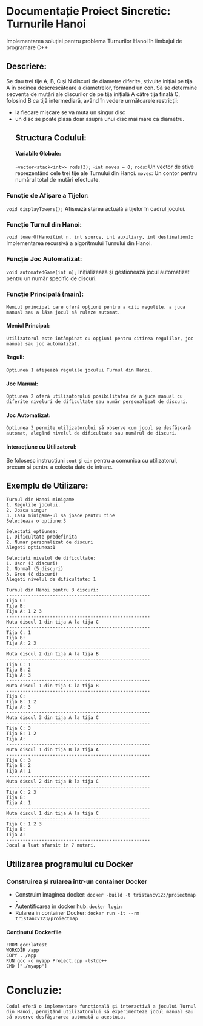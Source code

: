 # Documentație Proiect Sincretic: Turnurile Hanoi
Implementarea soluției pentru problema Turnurilor Hanoi în limbajul de programare C++
## Descriere:
Se dau trei tije A, B, C și N discuri de diametre diferite, stivuite inițial pe tija A în ordinea descrescătoare a diametrelor, formând un con. Să se determine secvența de mutări ale discurilor de pe tija inițială A către tija finală C, folosind B ca tijă intermediară, având în vedere următoarele restricții:
- la fiecare mișcare se va muta un singur disc
- un disc se poate plasa doar asupra unui disc mai mare ca diametru.
  ## Structura Codului:
  #### Variabile Globale:
  -`vector<stack<int>> rods(3);`
  -`int moves = 0;`
  `rods`: Un vector de stive reprezentând cele trei tije ale Turnului din Hanoi.
`moves`: Un contor pentru numărul total de mutări efectuate.
### Funcție de Afișare a Tijelor:
`void displayTowers();`
Afișează starea actuală a tijelor în cadrul jocului.
### Funcție Turnul din Hanoi:
`void towerOfHanoi(int n, int source, int auxiliary, int destination);`
Implementarea recursivă a algoritmului Turnului din Hanoi.
### Funcție Joc Automatizat:
`void automatedGame(int n);`
Inițializează și gestionează jocul automatizat pentru un număr specific de discuri.
### Funcție Principală (main):
`Meniul principal care oferă opțiuni pentru a citi regulile, a juca manual sau a lăsa jocul să ruleze automat.`
#### Meniul Principal:
`Utilizatorul este întâmpinat cu opțiuni pentru citirea regulilor, joc manual sau joc automatizat.`
#### Reguli:
`Opțiunea 1 afișează regulile jocului Turnul din Hanoi.`
#### Joc Manual:
`Opțiunea 2 oferă utilizatorului posibilitatea de a juca manual cu diferite niveluri de dificultate sau număr personalizat de discuri.`
#### Joc Automatizat:
`Opțiunea 3 permite utilizatorului să observe cum jocul se desfășoară automat, alegând nivelul de dificultate sau numărul de discuri.`
#### Interacțiune cu Utilizatorul:
Se folosesc instrucțiuni `cout` și `cin` pentru a comunica cu utilizatorul, precum și pentru a colecta date de intrare.
## Exemplu de Utilizare:
```plaintext
Turnul din Hanoi minigame
1. Regulile jocului.
2. Joaca singur
3. Lasa minigame-ul sa joace pentru tine
Selecteaza o optiune:3

Selectati optiunea:
1. Dificultate predefinita
2. Numar personalizat de discuri
Alegeti optiunea:1

Selectati nivelul de dificultate:
1. Usor (3 discuri)
2. Normal (5 discuri)
3. Greu (8 discuri)
Alegeti nivelul de dificultate: 1

Turnul din Hanoi pentru 3 discuri:
-----------------------------------------------------
Tija C:
Tija B:
Tija A: 1 2 3
-----------------------------------------------------
Muta discul 1 din tija A la tija C
-----------------------------------------------------
Tija C: 1
Tija B:
Tija A: 2 3
-----------------------------------------------------
Muta discul 2 din tija A la tija B
-----------------------------------------------------
Tija C: 1
Tija B: 2
Tija A: 3
-----------------------------------------------------
Muta discul 1 din tija C la tija B
-----------------------------------------------------
Tija C:
Tija B: 1 2
Tija A: 3
-----------------------------------------------------
Muta discul 3 din tija A la tija C
-----------------------------------------------------
Tija C: 3
Tija B: 1 2
Tija A:
-----------------------------------------------------
Muta discul 1 din tija B la tija A
-----------------------------------------------------
Tija C: 3
Tija B: 2
Tija A: 1
-----------------------------------------------------
Muta discul 2 din tija B la tija C
-----------------------------------------------------
Tija C: 2 3
Tija B:
Tija A: 1
-----------------------------------------------------
Muta discul 1 din tija A la tija C
-----------------------------------------------------
Tija C: 1 2 3
Tija B:
Tija A:
-----------------------------------------------------
Jocul a luat sfarsit in 7 mutari.
```



## Utilizarea programului cu Docker
### Construirea și rularea într-un container Docker
- Construim imaginea docker:
```docker -build -t tristancv123/proiectmap .```
- Autentificarea in docker hub:
```docker login```
- Rularea in container Docker:
```docker run -it --rm tristancv123/proiectmap```

#### Conținutul Dockerfile
```plaintext
FROM gcc:latest
WORKDIR /app
COPY . /app
RUN gcc -o myapp Proiect.cpp -lstdc++
CMD ["./myapp"]
```

# Concluzie:
`Codul oferă o implementare funcțională și interactivă a jocului Turnul din Hanoi, permițând utilizatorului să experimenteze jocul manual sau să observe desfășurarea automată a acestuia.`





